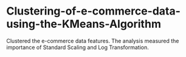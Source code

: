 # Clustering-of-e-commerce-data-using-the-KMeans-Algorithm
Clustered the e-commerce data features. The analysis measured the importance of Standard Scaling and Log Transformation.
